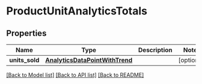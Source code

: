 # ProductUnitAnalyticsTotals

## Properties
Name | Type | Description | Notes
------------ | ------------- | ------------- | -------------
**units_sold** | [**AnalyticsDataPointWithTrend**](AnalyticsDataPointWithTrend.md) |  | [optional] 

[[Back to Model list]](../README.md#documentation-for-models) [[Back to API list]](../README.md#documentation-for-api-endpoints) [[Back to README]](../README.md)


